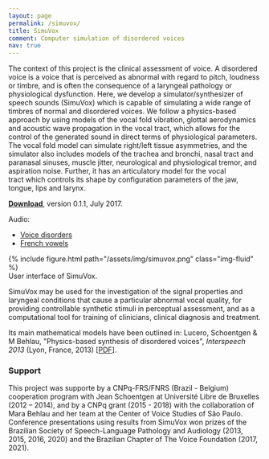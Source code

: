 ```yaml
---
layout: page
permalink: /simuvox/
title: SimuVox
comment: Computer simulation of disordered voices
nav: true
---
```



The context of this project is the clinical assessment of voice.
A disordered voice is a voice that is perceived as abnormal with regard to pitch, loudness or timbre, and is often the consequence of a laryngeal pathology or physiological dysfunction. Here, we develop a simulator/synthesizer of speech sounds (SimuVox) which is capable of simulating a wide range of timbres of normal and disordered voices. We follow a physics-based approach by using models of the vocal fold vibration, glottal aerodynamics and acoustic wave propagation in the vocal tract, which allows for the control of the generated sound in direct terms of physiological parameters.  The vocal fold model can simulate right/left tissue asymmetries, and the simulator also includes models of the trachea and bronchi, nasal tract and paranasal sinuses, muscle jitter, neurological and physiological tremor, and aspiration noise. Further, it has an articulatory model for the vocal tract which controls its shape by configuration parameters of the jaw, tongue, lips and larynx.    

<p><a href="https://www.mediafire.com/file/87ndqzkz2tz8ws3/SimuVox.zip/file"><i class="fa fa-download"></i> <b>Download</b></a>, version 0.1.1, July 2017.</p> 

<p class="mb-0"><i class="fa fa-volume-up"></i> Audio:</p>
<ul>
<li><a href="/disorder/">Voice disorders</a></li>
<li><a href="/french/">French vowels</a></li>
</ul>

<div class="row mt-3 mx-auto" style="max-width:750px">
    <div class="col-sm mt-3 mt-md-0">
        {% include figure.html path="/assets/img/simuvox.png" class="img-fluid" %}
    </div>
</div>
<div class="caption">
     User interface of SimuVox. 
</div>



<p>SimuVox may be used for the investigation of
the signal properties and laryngeal conditions that cause a particular
abnormal vocal quality, for providing controllable synthetic
stimuli in perceptual assessment, and as a computational
tool for training of clinicians, clinical diagnosis and treatment.</p>

<p>Its main mathematical models have been outlined in: Lucero, Schoentgen & M Behlau, "Physics-based synthesis of disordered voices", <i>Interspeech 2013 </i> (Lyon, France, 2013) 
[<a href="/assets/pdf/10.1.1.727.1140.pdf">PDF</a>].</p> 


### Support

<p>This project was supporte by a CNPq-FRS/FNRS (Brazil - Belgium) cooperation program with Jean Schoentgen at Université Libre de Bruxelles (2012 – 2014), and by a CNPq grant (2015 - 2018) with the collaboration of Mara Behlau and her team at the Center of Voice Studies of São Paulo. Conference presentations using results from SimuVox won prizes of the Brazilian Society of Speech-Language Pathology and Audiology (2013, 2015, 2016, 2020) and the Brazilian Chapter of The Voice Foundation (2017, 2021).</p>



